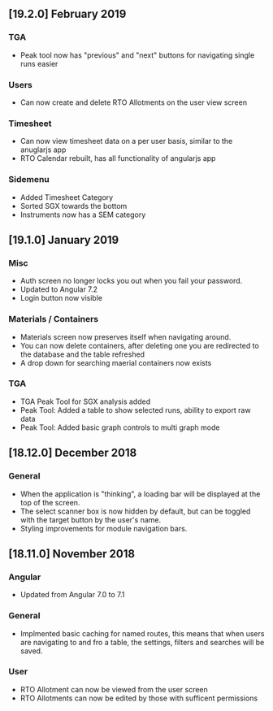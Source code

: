 ## [19.2.0] February 2019

### TGA
- Peak tool now has "previous" and "next" buttons for navigating single runs easier

### Users
- Can now create and delete RTO Allotments on the user view screen

### Timesheet
- Can now view timesheet data on a per user basis, similar to the anuglarjs app
- RTO Calendar rebuilt, has all functionality of angularjs app

### Sidemenu
- Added Timesheet Category
- Sorted SGX towards the bottom
- Instruments now has a SEM category

## [19.1.0] January 2019

### Misc
-  Auth screen no longer locks you out when you fail your password.
-  Updated to Angular 7.2
-  Login button now visible

### Materials / Containers
   
- Materials screen now preserves itself when navigating around. 
- You can now delete containers, after deleting one you are redirected to the database and the table refreshed
- A drop down for searching maerial containers now exists

### TGA
- TGA Peak Tool for SGX analysis added   
- Peak Tool: Added a table to show selected runs, ability to export raw data
- Peak Tool: Added basic graph controls to multi graph mode



## [18.12.0] December 2018
### General
- When the application is "thinking", a loading bar will be displayed at the top of the screen. 
- The select scanner box is now hidden by default, but can be toggled with the target button by the user's name.
- Styling improvements for module navigation bars. 



## [18.11.0] November 2018
### Angular 
- Updated from Angular 7.0 to 7.1  

### General
- Implmented basic caching for named routes, this means that when users are navigating to and fro a table, the settings, filters and searches will be saved.  
   
### User
- RTO Allotment can now be viewed from the user screen  
- RTO Allotments can now be edited by those with sufficent permissions  


